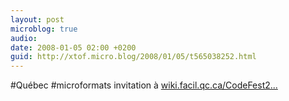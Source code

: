 ```yaml
---
layout: post
microblog: true
audio: 
date: 2008-01-05 02:00 +0200
guid: http://xtof.micro.blog/2008/01/05/t565038252.html
---
```

#Québec #microformats invitation à [wiki.facil.qc.ca/CodeFest2...](http://wiki.facil.qc.ca/CodeFest2008Invitation)
